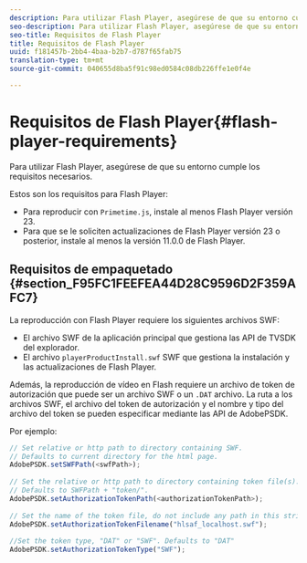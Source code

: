 ```yaml
---
description: Para utilizar Flash Player, asegúrese de que su entorno cumple los requisitos necesarios.
seo-description: Para utilizar Flash Player, asegúrese de que su entorno cumple los requisitos necesarios.
seo-title: Requisitos de Flash Player
title: Requisitos de Flash Player
uuid: f181457b-2bb4-4baa-b2b7-d787f65fab75
translation-type: tm+mt
source-git-commit: 040655d8ba5f91c98ed0584c08db226ffe1e0f4e

---
```



# Requisitos de Flash Player{#flash-player-requirements}

Para utilizar Flash Player, asegúrese de que su entorno cumple los requisitos necesarios.

<!--<a id="section_FEE654D506EC4D85AE77302AD2A27777"></a>-->

Estos son los requisitos para Flash Player:

* Para reproducir con `Primetime.js`, instale al menos Flash Player versión 23.
* Para que se le soliciten actualizaciones de Flash Player versión 23 o posterior, instale al menos la versión 11.0.0 de Flash Player.

## Requisitos de empaquetado {#section_F95FC1FEEFEA44D28C9596D2F359AFC7}

La reproducción con Flash Player requiere los siguientes archivos SWF:

* El archivo SWF de la aplicación principal que gestiona las API de TVSDK del explorador.
* El archivo `playerProductInstall.swf` SWF que gestiona la instalación y las actualizaciones de Flash Player.

Además, la reproducción de vídeo en Flash requiere un archivo de token de autorización que puede ser un archivo SWF o un `.DAT` archivo. La ruta a los archivos SWF, el archivo del token de autorización y el nombre y tipo del archivo del token se pueden especificar mediante las API de AdobePSDK.

Por ejemplo:

```js
// Set relative or http path to directory containing SWF.  
// Defaults to current directory for the html page. 
AdobePSDK.setSWFPath(<swfPath>); 
 
// Set the relative or http path to directory containing token file(s). 
// Defaults to SWFPath + "token/". 
AdobePSDK.setAuthorizationTokenPath(<authorizationTokenPath>); 
 
// Set the name of the token file, do not include any path in this string. 
AdobePSDK.setAuthorizationTokenFilename("hlsaf_localhost.swf"); 
 
//Set the token type, "DAT" or "SWF". Defaults to "DAT" 
AdobePSDK.setAuthorizationTokenType("SWF");
```

